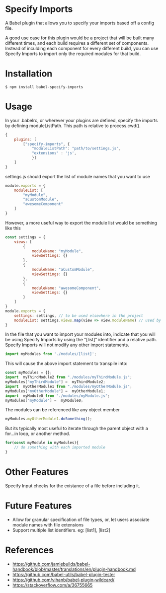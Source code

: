 # Specify Imports

A Babel plugin that allows you to specify your imports based off a config file.

A good use case for this plugin would be a project that will be built many different times, and each build requires a different set of components. Instead of inculding each component for every different build, you can use Specify Imports to import only the required modules for that build.

# Installation
```
$ npm install babel-specify-imports
```
# Usage
In your .babelrc, or wherever your plugins are defined, specify the imports by defining moduleListPath. This path is relative to process.cwd().
``` javascript
{
    plugins: [
        ["specify-imports", {
            "moduleListPath": "path/to/settings.js",
            "extensions" : 'js',
            }]
    ]
}
```

settings.js should export the list of module names that you want to use
```javascript
module.exports = {
    moduleList: [
        "myModule",
        "aCustomModule",
        "awesomeComponent"
    ]
}
```

However, a more useful way to export the module list would be something like this
```javascript
const settings = {
    views: [
        {
            moduleName: "myModule",
            viewSettings: {}
        },
        {
            moduleName: "aCustomModule",
            viewSettings: {}
        },
        {
            moduleName: "awesomeComponent",
            viewSettings: {}
        }
    ]
}
module.exports = {
    settings: settings, // to be used elsewhere in the project
    moduleList: settings.views.map(view => view.moduleName) // used by specify-import
}
```

In the file that you want to import your modules into, indicate that you will be using Specify Imports by using the "\[list]" identifier and a relative path. Specify Imports will not modify any other import statements.
```javascript
import myModules from './modules/[list]'; 
```

This will cause the above import statement to transpile into:
```javascript
const myModules = {};
import  myThirdModule2 from "./modules/myThirdModule.js";
myModules["myThirdModule"] =  myThirdModule2;
import  myOtherModule1 from "./modules/myOtherModule.js";
myModules["myOtherModule"] =  myOtherModule1;
import  myModule0 from "./modules/myModule.js";
myModules["myModule"] =  myModule0;
```

The modules can be referenced like any object member
```javascript 
myModules.myOtherModule1.doSomething();
```

But its typically most useful to iterate through the parent object with a for...in loop, or another method.
```javascript
for(const myModule in myModules){
    // do something with each imported module
}
```
# Other Features
Specify Input checks for the existance of a file before including it.

# Future Features
- Allow for granular specification of file types, or, let users associate module names with file extensions
- Support multiple list identifiers. eg: \[list1], \[list2]


# References
- https://github.com/jamiebuilds/babel-handbook/blob/master/translations/en/plugin-handbook.md
- https://github.com/babel-utils/babel-plugin-tester
- https://github.com/vihanb/babel-plugin-wildcard/
- https://stackoverflow.com/a/36755665


[//]: # (vscode markdown preview shortcut is command + shift + v)
